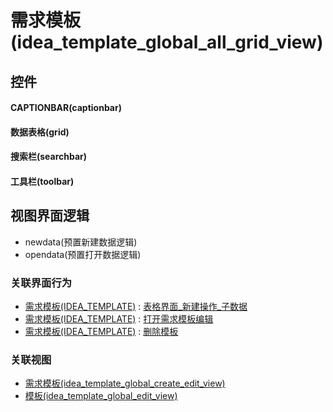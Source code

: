 # 需求模板(idea_template_global_all_grid_view)  <!-- {docsify-ignore-all} -->



## 控件
#### CAPTIONBAR(captionbar)
#### 数据表格(grid)
#### 搜索栏(searchbar)
#### 工具栏(toolbar)

## 视图界面逻辑
  * newdata(预置新建数据逻辑)
  * opendata(预置打开数据逻辑)


### 关联界面行为
  * [需求模板(IDEA_TEMPLATE)](module/ProdMgmt/idea_template) : [表格界面_新建操作_子数据](module/ProdMgmt/idea_template#界面行为)
  * [需求模板(IDEA_TEMPLATE)](module/ProdMgmt/idea_template) : [打开需求模板编辑](module/ProdMgmt/idea_template#界面行为)
  * [需求模板(IDEA_TEMPLATE)](module/ProdMgmt/idea_template) : [删除模板](module/ProdMgmt/idea_template#界面行为)

### 关联视图
  * [需求模板(idea_template_global_create_edit_view)](app/view/idea_template_global_create_edit_view)
  * [模板(idea_template_global_edit_view)](app/view/idea_template_global_edit_view)

<script>
 const { createApp } = Vue
  createApp({
    data() {
      return {

      }
    }
  }).use(ElementPlus).mount('#app')
</script>